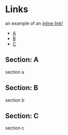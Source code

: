 # Links

an example of an [inline link!](https://www.google.com)  

- [A](#section-a)
- [B](#section-b)
- [C](#section-c)

## Section: A

section a

## Section: B

section b

## Section: C

section c
